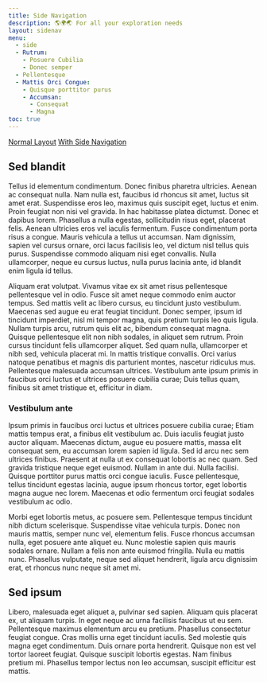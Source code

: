 ```yaml
---
title: Side Navigation
description: 🌎🌍🌏 For all your exploration needs
layout: sidenav
menu:
  - side
  - Rutrum:
    - Posuere Cubilia
    - Donec semper
  - Pellentesque
  - Mattis Orci Congue:
    - Quisque porttitor purus
    - Accumsan:
      - Consequat
      - Magna
toc: true
---
```


<div style="margin-bottom: 2em">
  <a class="btn" href="{{'/test/' | relative_url}}">Normal Layout</a>
  <a class="btn primaryBtn" href="{{'/test/side' | relative_url}}">With Side Navigation</a>
</div>

## Sed blandit

Tellus id elementum condimentum. Donec finibus pharetra ultricies. Aenean ac consequat nulla. Nam nulla est, faucibus id rhoncus sit amet, luctus sit amet erat. Suspendisse eros leo, maximus quis suscipit eget, luctus et enim. Proin feugiat non nisi vel gravida. In hac habitasse platea dictumst. Donec et dapibus lorem. Phasellus a nulla egestas, sollicitudin risus eget, placerat felis. Aenean ultricies eros vel iaculis fermentum. Fusce condimentum porta risus a congue. Mauris vehicula a tellus ut accumsan. Nam dignissim, sapien vel cursus ornare, orci lacus facilisis leo, vel dictum nisl tellus quis purus. Suspendisse commodo aliquam nisi eget convallis. Nulla ullamcorper, neque eu cursus luctus, nulla purus lacinia ante, id blandit enim ligula id tellus.

Aliquam erat volutpat. Vivamus vitae ex sit amet risus pellentesque pellentesque vel in odio. Fusce sit amet neque commodo enim auctor tempus. Sed mattis velit ac libero cursus, eu tincidunt justo vestibulum. Maecenas sed augue eu erat feugiat tincidunt. Donec semper, ipsum id tincidunt imperdiet, nisl mi tempor magna, quis pretium turpis leo quis ligula. Nullam turpis arcu, rutrum quis elit ac, bibendum consequat magna. Quisque pellentesque elit non nibh sodales, in aliquet sem rutrum. Proin cursus tincidunt felis ullamcorper aliquet. Sed quam nulla, ullamcorper et nibh sed, vehicula placerat mi. In mattis tristique convallis. Orci varius natoque penatibus et magnis dis parturient montes, nascetur ridiculus mus. Pellentesque malesuada accumsan ultrices. Vestibulum ante ipsum primis in faucibus orci luctus et ultrices posuere cubilia curae; Duis tellus quam, finibus sit amet tristique et, efficitur in diam.

### Vestibulum ante

Ipsum primis in faucibus orci luctus et ultrices posuere cubilia curae; Etiam mattis tempus erat, a finibus elit vestibulum ac. Duis iaculis feugiat justo auctor aliquam. Maecenas dictum, augue eu posuere mattis, massa elit consequat sem, eu accumsan lorem sapien id ligula. Sed id arcu nec sem ultrices finibus. Praesent at nulla ut ex consequat lobortis ac nec quam. Sed gravida tristique neque eget euismod. Nullam in ante dui. Nulla facilisi. Quisque porttitor purus mattis orci congue iaculis. Fusce pellentesque, tellus tincidunt egestas lacinia, augue ipsum rhoncus tortor, eget lobortis magna augue nec lorem. Maecenas et odio fermentum orci feugiat sodales vestibulum ac odio.

Morbi eget lobortis metus, ac posuere sem. Pellentesque tempus tincidunt nibh dictum scelerisque. Suspendisse vitae vehicula turpis. Donec non mauris mattis, semper nunc vel, elementum felis. Fusce rhoncus accumsan nulla, eget posuere ante aliquet eu. Nunc molestie sapien quis mauris sodales ornare. Nullam a felis non ante euismod fringilla. Nulla eu mattis nunc. Phasellus vulputate, neque sed aliquet hendrerit, ligula arcu dignissim erat, et rhoncus nunc neque sit amet mi.

## Sed ipsum

Libero, malesuada eget aliquet a, pulvinar sed sapien. Aliquam quis placerat ex, ut aliquam turpis. In eget neque ac urna facilisis faucibus ut eu sem. Pellentesque maximus elementum arcu eu pretium. Phasellus consectetur feugiat congue. Cras mollis urna eget tincidunt iaculis. Sed molestie quis magna eget condimentum. Duis ornare porta hendrerit. Quisque non est vel tortor laoreet feugiat. Quisque suscipit lobortis egestas. Nam finibus pretium mi. Phasellus tempor lectus non leo accumsan, suscipit efficitur est mattis.

